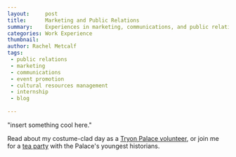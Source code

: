 ```yaml
---
layout:     post
title:      Marketing and Public Relations 
summary:    Experiences in marketing, communications, and public relations work.
categories: Work Experience
thumbnail: 
author: Rachel Metcalf
tags:
 - public relations
 - marketing
 - communications
 - event promotion
 - cultural resources management
 - internship
 - blog
 
---
```


"insert something cool here."

Read about my costume-clad day as a [Tryon Palace volunteer](http://tryonpalace.org/blog/day-life-tryon-palace-volunteer "blog"), or join me for a [tea party](http://tryonpalace.org/blog/behind-scenes-summer-day-camps-tryon-palace) with the Palace's youngest historians.





